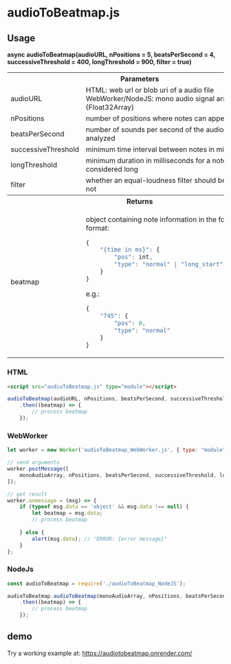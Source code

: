 # audioToBeatmap.js

## Usage
**async audioToBeatmap(audioURL, nPositions = 5, beatsPerSecond = 4, successiveThreshold = 400, longThreshold = 900, filter = true)**

<table>
<tr>
    <th colspan="2">Parameters</th>
</tr>
<tr>
    <td>audioURL</td>
    <td>HTML: web url or blob uri of a audio file<br>WebWorker/NodeJS: mono audio signal array {Float32Array}</td>
</tr>
<tr>
    <td>nPositions</td>
    <td>number of positions where notes can appear</td>
</tr>
<tr>
    <td>beatsPerSecond</td>
    <td>number of sounds per second of the audio that are analyzed</td>
</tr>
<tr>
    <td>successiveThreshold</td>
    <td>minimum time interval between notes in milliseconds</td>
</tr>
<tr>
    <td>longThreshold</td>
    <td>minimum duration in milliseconds for a note to be considered long</td>
</tr>
<tr>
    <td>filter</td>
    <td>whether an equal-loudness filter should be applied or not</td>
</tr>
<tr></tr>
<tr>
    <th colspan="2">Returns</th>
</tr>
<tr></tr>
<tr>
    <td>beatmap</td>
    <td>

object containing note information in the following format:<br>
```javascript
{
    "{time in ms}": {
        "pos": int,
        "type": "normal" | "long_start" | "long_end"
    }
}
```
e.g.:
```javascript
{
    "745": {
        "pos": 0,
        "type": "normal"
    }
}
```

</tr>
</table>

### HTML
```html
<script src="audioToBeatmap.js" type="module"></script>
```
```javascript
audioToBeatmap(audioURL, nPositions, beatsPerSecond, successiveThreshold, longThreshold, filter)
    .then((beatmap) => {
        // process beatmap
    });
```

### WebWorker
```javascript
let worker = new Worker('audioToBeatmap_WebWorker.js', { type: "module" });

// send arguments
worker.postMessage([
    monoAudioArray, nPositions, beatsPerSecond, successiveThreshold, longThreshold, filter
]);

// get result
worker.onmessage = (msg) => {
    if (typeof msg.data == 'object' && msg.data !== null) {
        let beatmap = msg.data;
        // process beatmap
    
    } else {
        alert(msg.data); // "ERROR: {error message}"
    }
};
```

### NodeJs
```javascript
const audioToBeatmap = require('./audioToBeatmap_NodeJS');

audioToBeatmap.audioToBeatmap(monoAudioArray, nPositions, beatsPerSecond, successiveThreshold, longThreshold, filter)
    .then((beatmap) => {
        // process beatmap
    });
```

## demo
Try a working example at: <https://audiotobeatmap.onrender.com/>